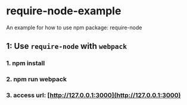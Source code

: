 # require-node-example
An example for how to use npm package: require-node

## 1: Use `require-node` with `webpack`
### 1. npm install
### 2. npm run webpack
### 3. access url: [http://127.0.0.1:3000](http://127.0.0.1:3000)

